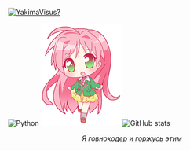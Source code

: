 
[![YakimaVisus?](https://readme-typing-svg.herokuapp.com?color=ca00ff&lines=hi+I+m+Yakima+Visus)](https://git.io/typing-svg)

![Python](https://img.shields.io/badge/python-3670A0?style=for-the-badge&logo=python&logoColor=ca00ff)
![Alt-текст](https://github.com/YakimaVisus/YakimaVisus/blob/main/yakcis.png "Ворк")![GitHub stats](https://github-readme-stats.vercel.app/api?username=YakimaVisus&show_icons=true&theme=jolly)
<div align="center" color="blue">
 <em>Я говнокодер и горжусь этим</em>
</div>

<!--
**YakimaVisus/YakimaVisus** is a ✨ _special_ ✨ repository because its `README.md` (this file) appears on your GitHub profile.

Here are some ideas to get you started:

- 🔭 I’m currently working on ...
- 🌱 I’m currently learning ...
- 👯 I’m looking to collaborate on ...
- 🤔 I’m looking for help with ...
- 💬 Ask me about 
- 📫 How to reach me: ...
- 😄 Pronouns: ...
- ⚡ Fun fact: ...
-->

